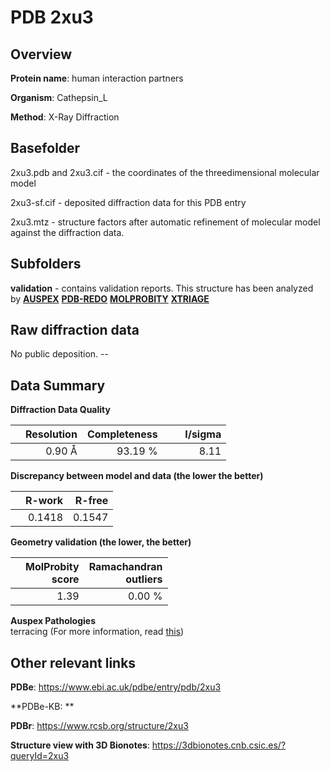 # PDB 2xu3

## Overview

**Protein name**: human interaction partners

**Organism**: Cathepsin_L

**Method**: X-Ray Diffraction



## Basefolder

2xu3.pdb and 2xu3.cif - the coordinates of the threedimensional molecular model

2xu3-sf.cif - deposited diffraction data for this PDB entry

2xu3.mtz - structure factors after automatic refinement of molecular model against the diffraction data.

## Subfolders





**validation** - contains validation reports. This structure has been analyzed by [**AUSPEX**](https://github.com/thorn-lab/coronavirus_structural_task_force/tree/master/pdb/human_interaction_partners/Cathepsin_L/2xu3/validation/auspex) [**PDB-REDO**](https://github.com/thorn-lab/coronavirus_structural_task_force/tree/master/pdb/human_interaction_partners/Cathepsin_L/2xu3/validation/pdb-redo) [**MOLPROBITY**](https://github.com/thorn-lab/coronavirus_structural_task_force/tree/master/pdb/human_interaction_partners/Cathepsin_L/2xu3/validation/molprobity) [**XTRIAGE**](https://github.com/thorn-lab/coronavirus_structural_task_force/blob/master/pdb/human_interaction_partners/Cathepsin_L/2xu3/validation/Xtriage_output.log)  



## Raw diffraction data

No public deposition. --<br> 

## Data Summary
**Diffraction Data Quality**

|   | Resolution | Completeness| I/sigma |
|---|-------------:|----------------:|--------------:|
|   |0.90 Å|93.19 %|<img width=50/>8.11 |

**Discrepancy between model and data (the lower the better)**

|   | **R-work**| **R-free**   
|---|-------------:|----------------:|           
||  0.1418|  0.1547|

**Geometry validation (the lower, the better)**

|   |**MolProbity<br>score**| **Ramachandran<br>outliers** 
|---|-------------:|----------------:|
||  1.39|  0.00 %|

**Auspex Pathologies**<br> terracing (For more information, read [this](https://github.com/thorn-lab/coronavirus_structural_task_force/blob/master/pdb/human_interaction_partners/Cathepsin_L/2xu3/validation/auspex/2xu3_auspex_comments.txt))

 



## Other relevant links 
**PDBe**:  https://www.ebi.ac.uk/pdbe/entry/pdb/2xu3

**PDBe-KB: ** 
 
**PDBr**: https://www.rcsb.org/structure/2xu3 

**Structure view with 3D Bionotes**: https://3dbionotes.cnb.csic.es/?queryId=2xu3

